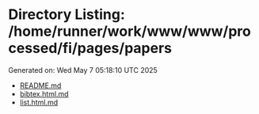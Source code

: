 # Directory Listing: /home/runner/work/www/www/processed/fi/pages/papers
Generated on: Wed May  7 05:18:10 UTC 2025

- [README.md](README.md)
- [bibtex.html.md](bibtex.html.md)
- [list.html.md](list.html.md)
